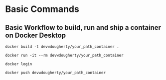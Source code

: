 # Basic Commands

## Basic Workflow to build, run and ship a container on Docker Desktop
```
docker build -t devwdougherty/your_path_container .

docker run -it --rm devwdougherty/your_path_container

docker login

docker push devwdougherty/your_path_container


